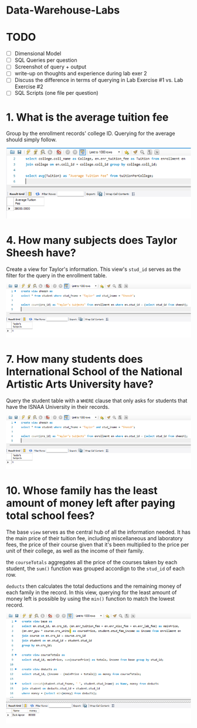 # Data-Warehouse-Labs

# TODO
- [ ] Dimensional Model
- [ ] SQL Queries per question
- [ ] Screenshot of query + output
- [ ] write-up on thoughts and experience during lab exer 2
- [ ] Discuss the difference in terms of querying in Lab Exercise #1 vs. Lab Exercise #2
- [ ] SQL Scripts (one file per question)

# 1. What is the average tuition fee

Group by the enrollment records' college ID. Querying for the average should simply follow.

![](images/q1.png)

# 4. How many subjects does Taylor Sheesh have?

Create a view for Taylor's information. This view's `stud_id` serves as the filter for the query in the enrollment table.

![](images/q4.png)

# 7. How many students does International School of the National Artistic Arts University have?

Query the student table with a `WHERE` clause that only asks for students that have the ISNAA University in their records. 

![](images/q4.png)

# 10. Whose family has the least amount of money left after paying total school fees?

The base `view` serves as the central hub of all the information needed. It has the main price of their tuition fee, including miscellaneous and laboratory fees, the price of their course given that it's been multiplied to the price per unit of their college, as well as the income of their family.

the `courseTotals` aggregates all the price of the courses taken by each student, the `sum()` function was grouped accordign to the `stud_id` of each row. 

`deducts` then calculates the total deductions and the remaining money of each family in the record. In this view, querying for the least amount of money left is possible by using the `min()` function to match the lowest record.

![](images/q10.png)
